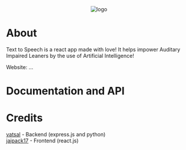 <div align="center">
  <img src="https://user-images.githubusercontent.com/74130881/127653219-4077d4bf-4fb2-4277-8b00-af333791fc2e.png" alt="logo"/>
</div>

# About

Text to Speech is a react app made with love! It helps impower Auditary Impaired Leaners by the use of Artificial Intelligence! 

Website: ...

# Documentation and API

# Credits
[vatsal]() - Backend (express.js and python) <br/>
[jaipack17](https://github.com/jaipack17) - Frontend (react.js)
